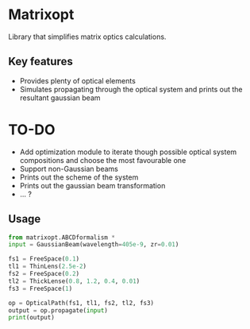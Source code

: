 # Matrixopt
Library that simplifies matrix optics calculations.

## Key features
  - Provides plenty of optical elements
  - Simulates propagating through the optical system and prints out the resultant gaussian beam

# TO-DO
  - Add optimization module to iterate though possible optical system compositions and choose the most favourable one 
  - Support non-Gaussian beams
  - Prints out the scheme of the system
  - Prints out the gaussian beam transformation
  - ... ?

## Usage
```Python
from matrixopt.ABCDformalism *
input = GaussianBeam(wavelength=405e-9, zr=0.01)

fs1 = FreeSpace(0.1)
tl1 = ThinLens(2.5e-2)
fs2 = FreeSpace(0.2)
tl2 = ThickLense(0.8, 1.2, 0.4, 0.01)
fs3 = FreeSpace(1)

op = OpticalPath(fs1, tl1, fs2, tl2, fs3)
output = op.propagate(input)
print(output)
```
